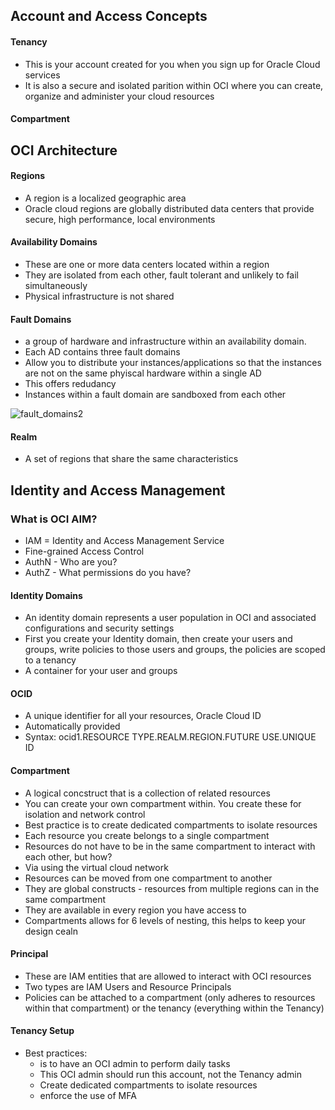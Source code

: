 ## Account and Access Concepts

#### Tenancy
- This is your account created for you when you sign up for Oracle Cloud services
- It is also a secure and isolated parition within OCI where you can create, organize and administer your cloud resources

#### Compartment



## OCI Architecture

#### Regions
- A region is a localized geographic area
- Oracle cloud regions are globally distributed data centers that provide secure, high performance, local environments

#### Availability Domains
- These are one or more data centers located within a region
- They are isolated from each other, fault tolerant and unlikely to fail simultaneously
- Physical infrastructure is not shared
  
#### Fault Domains
- a group of hardware and infrastructure within an availability domain.
- Each AD contains three fault domains
- Allow you to distribute your instances/applications so that the instances are not on the same phyiscal hardware within a single AD
- This offers redudancy
- Instances within a fault domain are sandboxed from each other

![fault_domains2](https://github.com/datboyblu3/Cloud-Research/assets/95729902/22e95f8a-b465-4651-9f79-e3b23cfcecf0)

#### Realm
- A set of regions that share the same characteristics

## Identity and Access Management

### What is OCI AIM?
- IAM = Identity and Access Management Service
- Fine-grained Access Control
- AuthN - Who are you?
- AuthZ - What permissions do you have?

#### Identity Domains
- An identity domain represents a user population in OCI and associated configurations and security settings
- First you create your Identity domain, then create your users and groups, write policies to those users and groups, the policies are scoped to a tenancy 
- A container for your user and groups

#### OCID
- A unique identifier for all your resources, Oracle Cloud ID
- Automatically provided
- Syntax: ocid1.RESOURCE TYPE.REALM.REGION.FUTURE USE.UNIQUE ID

#### Compartment
- A logical concstruct that is a collection of related resources
- You can create your own compartment within. You create these for isolation and network control
- Best practice is to create dedicated compartments to isolate resources
- Each resource you create belongs to a single compartment
- Resources do not have to be in the same compartment to interact with each other, but how?
- Via using the virtual cloud network
- Resources can be moved from one compartment to another
- They are global constructs - resources from multiple regions can in the same compartment
- They are available in every region you have access to
- Compartments allows for 6 levels of nesting, this helps to keep your design cealn

#### Principal
- These are IAM entities that are allowed to interact with OCI resources
- Two types are IAM Users and Resource Principals
- Policies can be attached to a compartment (only adheres to resources within that compartment) or the tenancy (everything within the Tenancy)

#### Tenancy Setup
- Best practices:
  - is to have an OCI admin to perform daily tasks
  - This OCI admin should run this account, not the Tenancy admin
  - Create dedicated compartments to isolate resources
  - enforce the use of MFA
